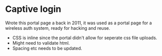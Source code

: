# Captive login

Wrote this portal page a back in 2011, it was used as a portal page for a wireless auth system, ready for hacking and reuse.

- CSS is inline since the portal didn't allow for seperate css file uploads.
- Might need to validate html.
- Spacing etc needs to be updated.
